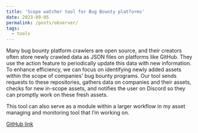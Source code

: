 ```yaml
---
title: 'Scope watcher tool for Bug Bounty platforms'
date: 2023-09-05
permalink: /posts/observer/
tags:
  - tools
---
```

Many bug bounty platform crawlers are open source, and their creators often store newly crawled data as JSON files on platforms like GitHub. They use the action feature to periodically update this data with new information. To enhance efficiency, we can focus on identifying newly added assets within the scope of companies' bug bounty programs. Our tool sends requests to these repositories, gathers data on companies and their assets, checks for new in-scope assets, and notifies the user on Discord so they can promptly work on these fresh assets. 

This tool can also serve as a module within a larger workflow in my asset managing and monitoring tool that I’m working on.

[GitHub link](https://github.com/0xGwyn/Observer)
